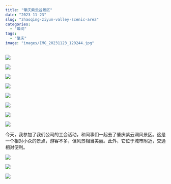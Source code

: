 ```yaml
---
title: "肇庆紫云谷景区"
date: "2023-11-23"
slug: "zhaoqing-ziyun-valley-scenic-area"
categories: 
  - "瞬间"
tags: 
  - "肇庆"
image: "images/IMG_20231123_120244.jpg"
---
```


![](images/IMG_20231123_115931-1024x576.jpg)

![](images/IMG_20231123_120043-1024x576.jpg)

![](images/IMG_20231123_120007-841x1024.jpg)

![](images/IMG_20231123_120024-1024x576.jpg)

![](images/IMG_20231123_120123-1024x576.jpg)

![](images/IMG_20231123_120112-1024x574.jpg)

![](images/IMG_20231123_120334-610x1024.jpg)

![](images/IMG_20231123_120209-821x1024.jpg)

今天，我参加了我们公司的工会活动，和同事们一起去了肇庆紫云洞风景区。这是一个相对小众的景点，游客不多，但风景相当美丽。此外，它位于城市附近，交通相对便利。


![](images/IMG_20231123_120244-1024x576.jpg)

![](images/IMG_20231123_120230-1024x576.jpg)

![](images/IMG_20231123_120148-1024x576.jpg)



